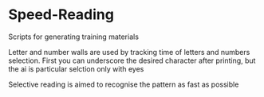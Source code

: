 # Speed-Reading
Scripts for generating training materials

Letter and number walls are used by tracking time of letters and numbers selection. 
First you can underscore the desired character after printing, but the ai is particular selction only with eyes

Selective reading is aimed to recognise the pattern as fast as possible
